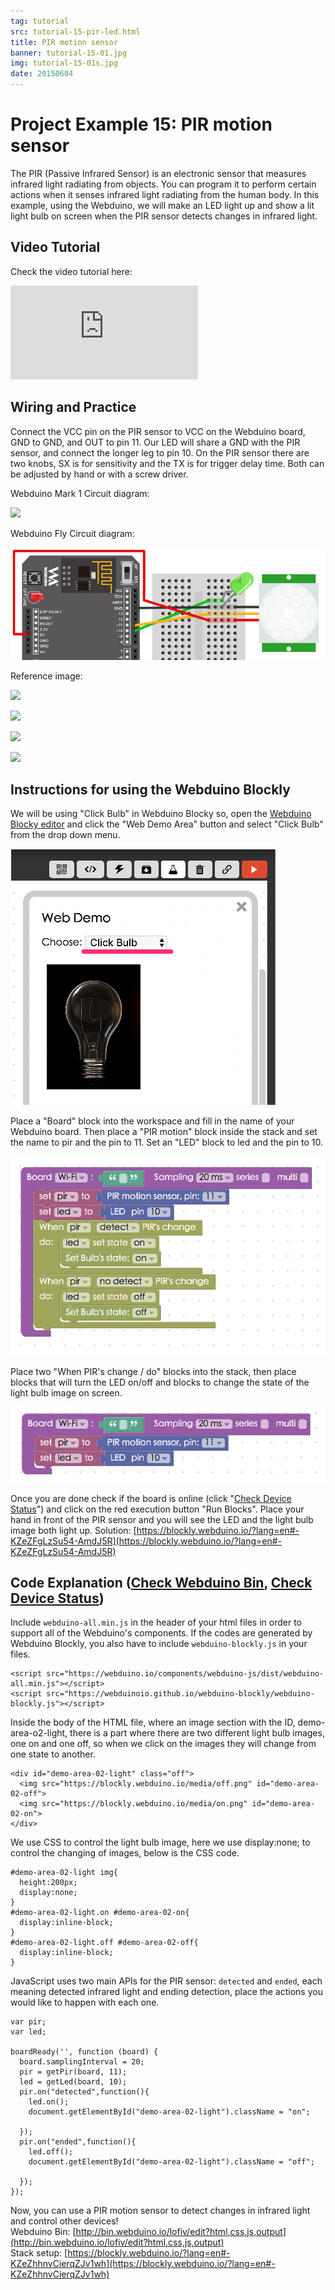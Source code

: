 ```yaml
---
tag: tutorial
src: tutorial-15-pir-led.html
title: PIR motion sensor
banner: tutorial-15-01.jpg
img: tutorial-15-01s.jpg
date: 20150604
---
```


<!-- @@master  = ../../_layout.html-->

<!-- @@block  =  meta-->

<title>Project Example 15: PIR motion sensor :::: Webduino = Web × Arduino</title>

<meta name="description" content="The PIR (Passive Infrared Sensor) is an electronic sensor that measures infrared light radiating from objects. You can program it to perform certain actions when it senses infrared light radiating from the human body. In this example, using the Webduino, we will make an LED light up and show a lit light bulb on screen when the PIR sensor detects changes in infrared light.">

<meta itemprop="description" content="The PIR (Passive Infrared Sensor) is an electronic sensor that measures infrared light radiating from objects. You can program it to perform certain actions when it senses infrared light radiating from the human body. In this example, using the Webduino, we will make an LED light up and show a lit light bulb on screen when the PIR sensor detects changes in infrared light.">

<meta property="og:description" content="The PIR (Passive Infrared Sensor) is an electronic sensor that measures infrared light radiating from objects. You can program it to perform certain actions when it senses infrared light radiating from the human body. In this example, using the Webduino, we will make an LED light up and show a lit light bulb on screen when the PIR sensor detects changes in infrared light.">

<meta property="og:title" content="Project Example 15: PIR motion sensor" >

<meta property="og:url" content="https://webduino.io/tutorials/tutorial-15-pir-led.html">

<meta property="og:image" content="https://webduino.io/img/tutorials/tutorial-15-01s.jpg">

<meta itemprop="image" content="https://webduino.io/img/tutorials/tutorial-15-01s.jpg">

<include src="../_include-tutorials.html"></include>

<!-- @@close-->

<!-- @@block  =  preAndNext-->

<include src="../_include-tutorials-content.html"></include>

<!-- @@close-->

<!-- @@block  =  tutorials-->

# Project Example 15: PIR motion sensor

The PIR (Passive Infrared Sensor) is an electronic sensor that measures infrared light radiating from objects. You can program it to perform certain actions when it senses infrared light radiating from the human body. In this example, using the Webduino, we will make an LED light up and show a lit light bulb on screen when the PIR sensor detects changes in infrared light.

<!-- <div class="buy-this">
	<span>人體紅外線偵測相關套件：<a href="https://webduino.io/buy/webduino-expansion-s.html" target="_blank">Webduino 擴充套件 S ( 支援馬克 1 號、Fly )</a></span>
	<span>Webduino 開發板：<a href="https://webduino.io/buy/component-webduino-v1.html" target="_blank">Webduino 馬克一號</a>、<a href="https://webduino.io/buy/component-webduino-fly.html" target="_blank">Webduino Fly</a>、<a href="https://webduino.io/buy/component-webduino-uno-fly.html" target="_blank">Webduino Fly + Arduino UNO</a></span>
</div> -->

## Video Tutorial

<!-- 影片對應範例：[https://blockly.webduino.io/?page=tutorials/pir-2](https://blockly.webduino.io/?page=tutorials/pir-2)  -->
Check the video tutorial here: 
<iframe class="youtube" src="https://www.youtube.com/embed/3873nza-ywo" frameborder="0" allowfullscreen></iframe>

## Wiring and Practice

Connect the VCC pin on the PIR sensor to VCC on the Webduino board, GND to GND, and OUT to pin 11. Our LED will share a GND with the PIR sensor, and connect the longer leg to pin 10. On the PIR sensor there are two knobs, SX is for sensitivity and the TX is for trigger delay time. Both can be adjusted by hand or with a screw driver.

Webduino Mark 1 Circuit diagram:

![](../../img/tutorials/tutorial-15-02.jpg)

Webduino Fly Circuit diagram:

![](../../img/tutorials/tutorial-15-02-fly.jpg)

Reference image:

![](../../img/tutorials/tutorial-15-03.jpg)

![](../../img/tutorials/tutorial-15-04.jpg)

![](../../img/tutorials/tutorial-15-05.jpg)

![](../../img/tutorials/tutorial-15-06.jpg)

<!-- <div class="buy-this">
	<span>人體紅外線偵測相關套件：<a href="https://webduino.io/buy/webduino-expansion-s.html" target="_blank">Webduino 擴充套件 S ( 支援馬克 1 號、Fly )</a></span>
	<span>Webduino 開發板：<a href="https://webduino.io/buy/component-webduino-v1.html" target="_blank">Webduino 馬克一號</a>、<a href="https://webduino.io/buy/component-webduino-fly.html" target="_blank">Webduino Fly</a>、<a href="https://webduino.io/buy/component-webduino-uno-fly.html" target="_blank">Webduino Fly + Arduino UNO</a></span>
</div> -->

## Instructions for using the Webduino Blockly

We will be using "Click Bulb" in Webduino Blocky so, open the [Webduino Blocky editor](https://blockly.webduino.io/?lang=en) and click the "Web Demo Area" button and select "Click Bulb" from the drop down menu.

![](../../img/tutorials/en/tutorial-15-07.jpg)

Place a "Board" block into the workspace and fill in the name of your Webduino board. Then place a "PIR motion" block inside the stack and set the name to pir and the pin to 11. Set an "LED" block to led and the pin to 10.

![](../../img/tutorials/en/tutorial-15-08.jpg)

Place two "When PIR's change / do" blocks into the stack, then place blocks that will turn the LED on/off and blocks to change the state of the light bulb image on screen.

![](../../img/tutorials/en/tutorial-15-09.jpg)

Once you are done check if the board is online (click "[Check Device Status](https://webduino.io/device.html)") and click on the red execution button "Run Blocks". Place your hand in front of the PIR sensor and you will see the LED and the light bulb image both light up.
Solution: [https://blockly.webduino.io/?lang=en#-KZeZFgLzSu54-AmdJ5R](https://blockly.webduino.io/?lang=en#-KZeZFgLzSu54-AmdJ5R)

## Code Explanation ([Check Webduino Bin](http://bin.webduino.io/lofiv/edit?html,css,js,output), [Check Device Status](https://webduino.io/device.html))

Include `webduino-all.min.js` in the header of your html files in order to support all of the Webduino's components. If the codes are generated by Webduino Blockly, you also have to include `webduino-blockly.js` in your files.

	<script src="https://webduino.io/components/webduino-js/dist/webduino-all.min.js"></script>
	<script src="https://webduinoio.github.io/webduino-blockly/webduino-blockly.js"></script>

Inside the body of the HTML file, where an image section with the ID, demo-area-o2-light, there is a part where there are two different light bulb images, one on and one off, so when we click on the images they will change from one state to another.

	<div id="demo-area-02-light" class="off">
	  <img src="https://blockly.webduino.io/media/off.png" id="demo-area-02-off">
	  <img src="https://blockly.webduino.io/media/on.png" id="demo-area-02-on">
	</div>

We use CSS to control the light bulb image, here we use display:none; to control the changing of images, below is the CSS code.

	#demo-area-02-light img{
	  height:200px;
	  display:none;
	}
	#demo-area-02-light.on #demo-area-02-on{
	  display:inline-block;
	}
	#demo-area-02-light.off #demo-area-02-off{
	  display:inline-block;
	}

JavaScript uses two main APIs for the PIR sensor: `detected` and `ended`, each meaning detected infrared light and ending detection, place the actions you would like to happen with each one. 

	var pir;
	var led;

	boardReady('', function (board) {
	  board.samplingInterval = 20;
	  pir = getPir(board, 11);
	  led = getLed(board, 10);
	  pir.on("detected",function(){
	    led.on();
	    document.getElementById("demo-area-02-light").className = "on";

	  });
	  pir.on("ended",function(){
	    led.off();
	    document.getElementById("demo-area-02-light").className = "off";

	  });
	});

Now, you can use a PIR motion sensor to detect changes in infrared light and control other devices!  
Webduino Bin: [http://bin.webduino.io/lofiv/edit?html,css,js,output](http://bin.webduino.io/lofiv/edit?html,css,js,output)  
Stack setup: [https://blockly.webduino.io/?lang=en#-KZeZhhnvCierqZJv1wh](https://blockly.webduino.io/?lang=en#-KZeZhhnvCierqZJv1wh)

<!-- ## 人體紅外線偵測傳感器的延伸教學：

[Webduino Blockly 課程 6-1：偵測人體紅外線](https://blockly.webduino.io/?lang=zh-hant&page=tutorials/pir-1#-JvxRwAXj4ccyigeuI8o) 

<div class="buy-this">
	<span>人體紅外線偵測相關套件：<a href="https://webduino.io/buy/webduino-expansion-s.html" target="_blank">Webduino 擴充套件 S ( 支援馬克 1 號、Fly )</a></span>
	<span>Webduino 開發板：<a href="https://webduino.io/buy/component-webduino-v1.html" target="_blank">Webduino 馬克一號</a>、<a href="https://webduino.io/buy/component-webduino-fly.html" target="_blank">Webduino Fly</a>、<a href="https://webduino.io/buy/component-webduino-uno-fly.html" target="_blank">Webduino Fly + Arduino UNO</a></span>
</div>  -->


<!-- @@close-->